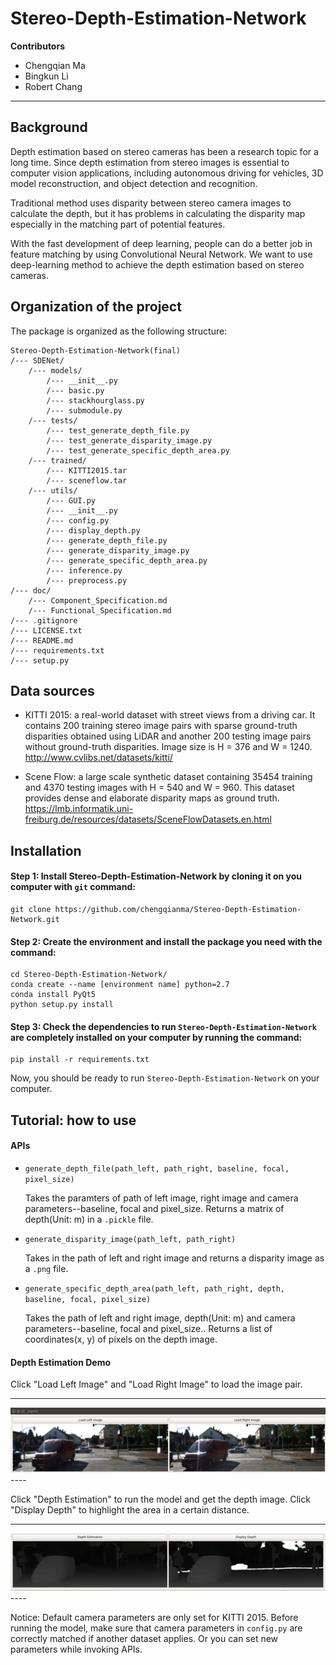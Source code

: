 # Stereo-Depth-Estimation-Network

**Contributors**
- Chengqian Ma
- Bingkun Li
- Robert Chang
----------------------------------

## Background
Depth estimation based on stereo cameras has been a research topic for a long time. Since depth estimation from stereo images is essential to computer vision applications, including autonomous driving for vehicles, 3D model reconstruction, and object detection and recognition.

Traditional method uses disparity between stereo camera images to calculate the depth, but it has problems in calculating the disparity map especially in the matching part of potential features.

With the fast development of deep learning, people can do a better job in feature matching by using Convolutional Neural Network. We want to use deep-learning method to achieve the depth estimation based on stereo cameras.

## Organization of the project

The package is organized as the following structure:

    Stereo-Depth-Estimation-Network(final)
    /--- SDENet/
        /--- models/
            /--- __init__.py
            /--- basic.py
            /--- stackhourglass.py
            /--- submodule.py
        /--- tests/
            /--- test_generate_depth_file.py
            /--- test_generate_disparity_image.py
            /--- test_generate_specific_depth_area.py
        /--- trained/
            /--- KITTI2015.tar
            /--- sceneflow.tar
        /--- utils/
            /--- GUI.py            
            /--- __init__.py
            /--- config.py
            /--- display_depth.py
            /--- generate_depth_file.py
            /--- generate_disparity_image.py
            /--- generate_specific_depth_area.py
            /--- inference.py
            /--- preprocess.py
    /--- doc/
        /--- Component_Specification.md
        /--- Functional_Specification.md
    /--- .gitignore
    /--- LICENSE.txt
    /--- README.md
    /--- requirements.txt
    /--- setup.py
    
## Data sources
- KITTI 2015: a real-world dataset with street views from a driving car. It contains 200 training stereo image pairs with sparse ground-truth disparities obtained using LiDAR and another 200 testing image pairs without ground-truth disparities. Image size is H = 376 and W = 1240.
http://www.cvlibs.net/datasets/kitti/

- Scene Flow: a large scale synthetic dataset containing 35454 training and 4370 testing images with H = 540 and W = 960. This dataset provides dense and elaborate disparity maps as ground truth.
https://lmb.informatik.uni-freiburg.de/resources/datasets/SceneFlowDatasets.en.html

## Installation
#### Step 1: Install Stereo-Depth-Estimation-Network by cloning it on you computer with `git` command:

```
git clone https://github.com/chengqianma/Stereo-Depth-Estimation-Network.git
```

#### Step 2: Create the environment and install the package you need with the command:

```
cd Stereo-Depth-Estimation-Network/
conda create --name [environment name] python=2.7
conda install PyQt5
python setup.py install
```

#### Step 3: Check the dependencies to run `Stereo-Depth-Estimation-Network` are completely installed on your computer by running the command:

```
pip install -r requirements.txt
```

Now, you should be ready to run `Stereo-Depth-Estimation-Network` on  your computer. 

## Tutorial: how to use
#### APIs
- `generate_depth_file(path_left, path_right, baseline, focal, pixel_size)`
    
    Takes the paramters of path of left image, right image and camera parameters--baseline, focal and pixel_size. Returns a matrix of depth(Unit: m) in a `.pickle` file.
    
- `generate_disparity_image(path_left, path_right)` 
    
    Takes in the path of left and right image and returns a disparity image as a `.png` file. 

- `generate_specific_depth_area(path_left, path_right, depth, baseline, focal, pixel_size)`
    
    Takes the path of left and right image, depth(Unit: m) and camera parameters--baseline, focal and pixel_size.. Returns a list of coordinates(x, y) of pixels on the depth image. 

#### Depth Estimation Demo
Click "Load Left Image" and "Load Right Image" to load the image pair. 

----
<img src="doc/input_image.jpg">
----

Click "Depth Estimation" to run the model and get the depth image. Click "Display Depth" to highlight the area in a certain distance.

----
<img src="doc/estimation.jpg">
----

Notice: Default camera parameters are only set for KITTI 2015. Before running the model, make sure that camera parameters in `config.py` are correctly matched if another dataset applies. Or you can set new parameters while invoking APIs. 
